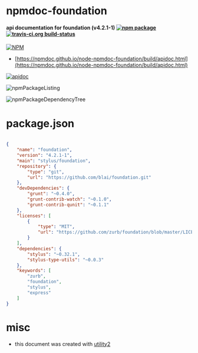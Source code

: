 # npmdoc-foundation

#### api documentation for  foundation (v4.2.1-1)  [![npm package](https://img.shields.io/npm/v/npmdoc-foundation.svg?style=flat-square)](https://www.npmjs.org/package/npmdoc-foundation) [![travis-ci.org build-status](https://api.travis-ci.org/npmdoc/node-npmdoc-foundation.svg)](https://travis-ci.org/npmdoc/node-npmdoc-foundation)

####

[![NPM](https://nodei.co/npm/foundation.png?downloads=true&downloadRank=true&stars=true)](https://www.npmjs.com/package/foundation)

- [https://npmdoc.github.io/node-npmdoc-foundation/build/apidoc.html](https://npmdoc.github.io/node-npmdoc-foundation/build/apidoc.html)

[![apidoc](https://npmdoc.github.io/node-npmdoc-foundation/build/screenCapture.buildCi.browser.%252Ftmp%252Fbuild%252Fapidoc.html.png)](https://npmdoc.github.io/node-npmdoc-foundation/build/apidoc.html)

![npmPackageListing](https://npmdoc.github.io/node-npmdoc-foundation/build/screenCapture.npmPackageListing.svg)

![npmPackageDependencyTree](https://npmdoc.github.io/node-npmdoc-foundation/build/screenCapture.npmPackageDependencyTree.svg)



# package.json

```json

{
    "name": "foundation",
    "version": "4.2.1-1",
    "main": "stylus/foundation",
    "repository": {
        "type": "git",
        "url": "https://github.com/blai/foundation.git"
    },
    "devDependencies": {
        "grunt": "~0.4.0",
        "grunt-contrib-watch": "~0.1.0",
        "grunt-contrib-qunit": "~0.1.1"
    },
    "licenses": [
        {
            "type": "MIT",
            "url": "https://github.com/zurb/foundation/blob/master/LICENSE"
        }
    ],
    "dependencies": {
        "stylus": "~0.32.1",
        "stylus-type-utils": "~0.0.3"
    },
    "keywords": [
        "zurb",
        "foundation",
        "stylus",
        "express"
    ]
}
```



# misc
- this document was created with [utility2](https://github.com/kaizhu256/node-utility2)

